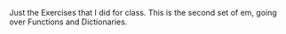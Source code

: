 Just the Exercises that I did for class. This is the second set of em, going over Functions and Dictionaries.
